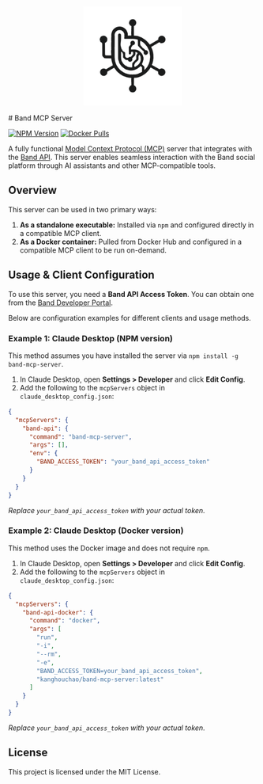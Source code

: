 <p align="center">
  <img src="https://raw.githubusercontent.com/kanghouchao/band-mcp-server/refs/heads/master/icon/logo.svg" alt="Project Logo" width="200"/>
</p>
# Band MCP Server

[![NPM Version](https://img.shields.io/npm/v/band-mcp-server.svg)](https://www.npmjs.com/package/band-mcp-server)
[![Docker Pulls](https://img.shields.io/docker/pulls/kanghouchao/band-mcp-server.svg)](https://hub.docker.com/r/kanghouchao/band-mcp-server)

A fully functional [Model Context Protocol (MCP)](https://modelcontextprotocol.io/) server that integrates with the [Band API](https://developers.band.us/develop/guide/api). This server enables seamless interaction with the Band social platform through AI assistants and other MCP-compatible tools.

## Overview

This server can be used in two primary ways:

1.  **As a standalone executable:** Installed via `npm` and configured directly in a compatible MCP client.
2.  **As a Docker container:** Pulled from Docker Hub and configured in a compatible MCP client to be run on-demand.

## Usage & Client Configuration

To use this server, you need a **Band API Access Token**. You can obtain one from the [Band Developer Portal](https://developers.band.us/develop/myapps/list).

Below are configuration examples for different clients and usage methods.

### Example 1: Claude Desktop (NPM version)

This method assumes you have installed the server via `npm install -g band-mcp-server`.

1.  In Claude Desktop, open **Settings > Developer** and click **Edit Config**.
2.  Add the following to the `mcpServers` object in `claude_desktop_config.json`:

```json
{
  "mcpServers": {
    "band-api": {
      "command": "band-mcp-server",
      "args": [],
      "env": {
        "BAND_ACCESS_TOKEN": "your_band_api_access_token"
      }
    }
  }
}
```
*Replace `your_band_api_access_token` with your actual token.*

### Example 2: Claude Desktop (Docker version)

This method uses the Docker image and does not require `npm`.

1.  In Claude Desktop, open **Settings > Developer** and click **Edit Config**.
2.  Add the following to the `mcpServers` object in `claude_desktop_config.json`:

```json
{
  "mcpServers": {
    "band-api-docker": {
      "command": "docker",
      "args": [
        "run",
        "-i",
        "--rm",
        "-e",
        "BAND_ACCESS_TOKEN=your_band_api_access_token",
        "kanghouchao/band-mcp-server:latest"
      ]
    }
  }
}
```
*Replace `your_band_api_access_token` with your actual token.*

## License

This project is licensed under the MIT License.